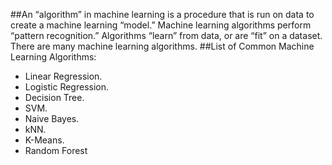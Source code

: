 ##An “algorithm” in machine learning is a procedure that is run on data to create a machine learning “model.” Machine learning algorithms perform “pattern recognition.” Algorithms “learn” from data, or are “fit” on a dataset. There are many machine learning algorithms.
##List of Common Machine Learning Algorithms:
* Linear Regression.
* Logistic Regression.
* Decision Tree.
* SVM.
* Naive Bayes.
* kNN.
* K-Means.
* Random Forest
